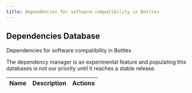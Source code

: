 ```yaml
---
title: Dependencies for software compatibility in Bottles
---
```


<section class="heading">
  <div class="container large">
    <h1>Dependencies Database</h1>
    <p>Dependencies for software compatibility in Bottles</p>
    <div class="warning">
      <p>The dependency manager is an experimental feature and populating this 
      databases is not our priority until it reaches a stable release.</p>
    </div>
  </div>
</section>

<section class="page">
  <div class="container large">
    <table>
        <thead>
            <tr>
                <th>Name</th>
                <th>Description</th>
                <th>Actions</th>
            </tr>
        </thead>
        <tbody>
        </tbody>
    </table>
  </div>
</section>

